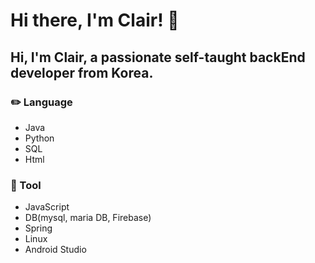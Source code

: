 # Hi there, I'm Clair! :wave:

## Hi, I'm Clair, a passionate self-taught backEnd developer from Korea.

### :pencil2: Language
* Java
* Python
* SQL
* Html

### :wrench: Tool
* JavaScript
* DB(mysql, maria DB, Firebase)
* Spring
* Linux
* Android Studio
